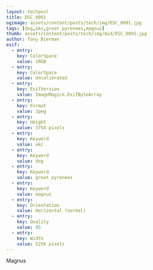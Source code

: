 ```yaml
---
layout: techpost
title: DSC_8091
ogimage: assets/content/posts/tech/img/DSC_8091.jpg
tags: [dog,akc,great pyrenees,magnus]
thumb: assets/content/posts/tech/img/mid/DSC_8091.jpg
author: Tony Bierman
exif:
  - entry:
    key: ColorSpace
    value: sRGB
  - entry:
    key: ColorSpace
    value: Uncalibrated
  - entry:
    key: ExifVersion
    value: ImageMagick.ExifByteArray
  - entry:
    key: Format
    value: Jpeg
  - entry:
    key: Height
    value: 3754 pixels
  - entry:
    key: Keyword
    value: akc
  - entry:
    key: Keyword
    value: dog
  - entry:
    key: Keyword
    value: great pyrenees
  - entry:
    key: Keyword
    value: magnus
  - entry:
    key: Orientation
    value: Horizontal (normal)
  - entry:
    key: Quality
    value: 95
  - entry:
    key: Width
    value: 5256 pixels
---
```

<p class="h4">Magnus</p>